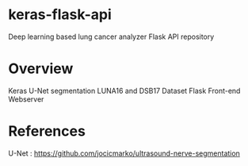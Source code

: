 # keras-flask-api
Deep learning based lung cancer analyzer Flask API repository

# Overview
Keras U-Net segmentation
LUNA16 and DSB17 Dataset
Flask Front-end Webserver


# References
U-Net : https://github.com/jocicmarko/ultrasound-nerve-segmentation
